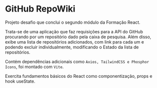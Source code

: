 # GitHub RepoWiki

Projeto desafio que conclui o segundo módulo da Formação React.

Trata-se de uma aplicação que faz requisições para a API do GitHub procurando por um repositório dado pela caixa de pesquisa. Além disso, exibe uma lista de repositórios adicionados, com link para cada um e podendo excluir individualmente, modificando o Estado da lista de repositórios.

Contém dependências adicionais como `Axios, TailwindCSS e Phosphor Icons`, foi montado com `Vite`.

Exercita fundamentos básicos do React como componentização, props e hook useState.
